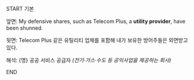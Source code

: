 START
기본

앞면:
My defensive shares, such as Telecom Plus, a **utility provider**, have been shunned. 

뒷면:
Telecom Plus 같은 유틸리티 업체를 포함해 내가 보유한 방어주들은 외면받고 있다.

해석:
{명} 공공 서비스 공급자 *(전기·가스·수도 등 공익사업을 제공하는 회사)*
<!--ID: 1743592717714-->
END